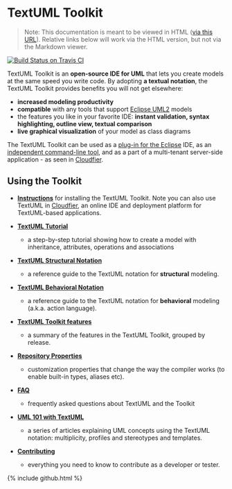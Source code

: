 ---
---

TextUML Toolkit
===============


> Note: This documentation is meant to be viewed in HTML ([via this URL](http://abstratt.github.io/textuml/readme.html)). Relative links below will work via the HTML version, but not via the Markdown viewer.


[![Build Status on Travis CI](https://travis-ci.org/abstratt/textuml.svg?branch=master)](https://travis-ci.org/abstratt/textuml)



TextUML Toolkit is an **open-source IDE for UML** that lets you create
models at the same speed you write code. By adopting **a textual
notation**, the TextUML Toolkit provides benefits you will not get
elsewhere:

-   **increased modeling productivity**
-   **compatible** with any tools that support [Eclipse
    UML2](http://wiki.eclipse.org/MDT-UML2-Tool-Compatibility "http://wiki.eclipse.org/MDT-UML2-Tool-Compatibility")
    models
-   the features you like in your favorite IDE: **instant validation,
    syntax highlighting, outline view, textual comparison**
-   **live graphical visualization** of your model as class diagrams

The TextUML Toolkit can be used as a [plug-in for the Eclipse](https://marketplace.eclipse.org/content/textuml-toolkit) IDE, as an [independent command-line tool](https://github.com/abstratt/standalone-textuml), and as a part of a multi-tenant server-side application - as seen in [Cloudfier](http://github.com/abstratt/cloudfier/). 

Using the Toolkit
------------------------

-   **[Instructions](docs/install.html)** for installing the TextUML Toolkit. Note you can also
    use TextUML in
    [Cloudfier](http://cloudfier.com/ "http://cloudfier.com"), an online
    IDE and deployment platform for TextUML-based applications.

-   **[TextUML
    Tutorial](docs/tutorial.html "TextUML Tutorial")**
    - a step-by-step tutorial showing how to create a model with
    inheritance, attributes, operations and associations

-   **[TextUML Structural
    Notation](docs/structure.html "TextUML Guide")**
    - a reference guide to the TextUML notation for **structural**
    modeling.

-   **[TextUML Behavioral
    Notation](docs/behavior.html "TextUML Action Language")**
    - a reference guide to the TextUML notation for **behavioral**
    modeling (a.k.a. action language).

-   **[TextUML Toolkit
    features](docs/features.html "TextUML Toolkit Features")**
    - a summary of the features in the TextUML Toolkit, grouped by
    release.

-   **[Repository
    Properties](docs/repository_properties.html "Repository Properties")**
    - customization properties that change the way the compiler works
    (to enable built-in types, aliases etc).

-   **[FAQ](docs/faq.html "FAQ")**
    - frequently asked questions about TextUML and the Toolkit

-   **[UML 101 with
    TextUML](docs/uml_101.html "UML 101")**
    - a series of articles explaining UML concepts using the TextUML
    notation: multiplicity, profiles and stereotypes and templates.
    
-   **[Contributing](docs/contributing)**
    - everything you need to know to contribute as a developer or tester.

{% include github.html %}
